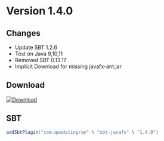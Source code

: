 # Version 1.4.0

## Changes
* Update SBT 1.2.6
* Test on Java 9,10,11
* Removed SBT 0.13.17
* Implicit Download for missing javafx-ant.jar

## Download
[ ![Download](https://api.bintray.com/packages/quadstingray/sbt-plugins/sbt-javafx/images/download.svg?version=1.4.0) ](https://bintray.com/quadstingray/sbt-plugins/sbt-javafx/1.4.0/link)

## SBT
```sbt
addSbtPlugin("com.quadstingray" % "sbt-javafx" % "1.4.0")
```